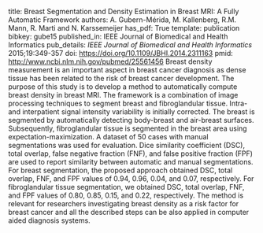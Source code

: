 title: Breast Segmentation and Density Estimation in Breast MRI: A Fully Automatic Framework
authors: A. Gubern-Mérida, M. Kallenberg, R.M. Mann, R. Marti and N. Karssemeijer
has_pdf: True
template: publication
bibkey: gube15
published_in: IEEE Journal of Biomedical and Health Informatics
pub_details: <i>IEEE Journal of Biomedical and Health Informatics</i> 2015;19:349-357
doi: https://doi.org/10.1109/JBHI.2014.2311163
pmid: http://www.ncbi.nlm.nih.gov/pubmed/25561456
Breast density measurement is an important aspect in breast cancer diagnosis as dense tissue has been related to the risk of breast cancer development. The purpose of this study is to develop a method to automatically compute breast density in breast MRI. The framework is a combination of image processing techniques to segment breast and fibroglandular tissue. Intra- and interpatient signal intensity variability is initially corrected. The breast is segmented by automatically detecting body-breast and air-breast surfaces. Subsequently, fibroglandular tissue is segmented in the breast area using expectation-maximization. A dataset of 50 cases with manual segmentations was used for evaluation. Dice similarity coefficient (DSC), total overlap, false negative fraction (FNF), and false positive fraction (FPF) are used to report similarity between automatic and manual segmentations. For breast segmentation, the proposed approach obtained DSC, total overlap, FNF, and FPF values of 0.94, 0.96, 0.04, and 0.07, respectively. For fibroglandular tissue segmentation, we obtained DSC, total overlap, FNF, and FPF values of 0.80, 0.85, 0.15, and 0.22, respectively. The method is relevant for researchers investigating breast density as a risk factor for breast cancer and all the described steps can be also applied in computer aided diagnosis systems.

